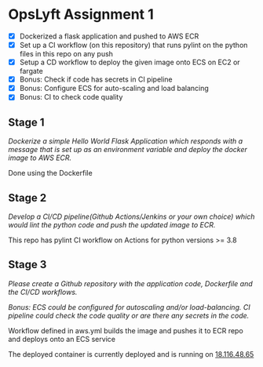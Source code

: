 # OpsLyft Assignment 1

- [x] Dockerized a flask application and pushed to AWS ECR
- [x] Set up a CI workflow (on this repository) that runs pylint on the python files in this repo on any push 
- [x] Setup a CD workflow to deploy the given image onto ECS on EC2 or fargate
- [x] Bonus: Check if code has secrets in CI pipeline
- [x] Bonus: Configure ECS for auto-scaling and load balancing
- [x] Bonus: CI to check code quality

## Stage 1
*Dockerize a simple Hello World Flask Application which responds with a message that is set up as an environment variable and deploy the docker image to AWS ECR.*

Done using the Dockerfile

## Stage 2
*Develop a CI/CD pipeline(Github Actions/Jenkins or your own choice) which would lint the python code and push the updated image to ECR.*

This repo has pylint CI workflow on Actions for python versions >= 3.8

## Stage 3
*Please create a Github repository with the application code, Dockerfile and the CI/CD workflows.*

*Bonus: ECS could be configured for autoscaling and/or load-balancing. CI pipeline could check the code quality or are there any secrets in the code.*

Workflow defined in aws.yml builds the image and pushes it to ECR repo and deploys onto an ECS service


The deployed container is currently deployed and is running on [18.116.48.65](http://18.116.48.65:5000/)
